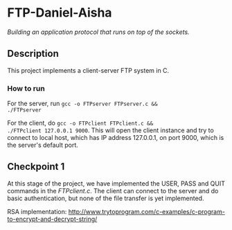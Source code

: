 # FTP-Daniel-Aisha
*Building an application protocol that runs on top of the sockets.*

## Description

This project implements a client-server FTP system in C.

### How to run

For the server, run <code>gcc -o FTPserver FTPserver.c && ./FTPserver</code><br>

For the client, do <code>gcc -o FTPclient FTPclient.c && ./FTPclient 127.0.0.1 9000</code>. 
This will open the client instance and try to connect to local host, which has
IP address 127.0.0.1, on port 9000, which is the server's default port.

## Checkpoint 1

At this stage of the project, we have implemented the USER, PASS and QUIT 
commands in the *FTPclient.c*. The client can connect to the server and do 
basic authentication, but none of the file transfer is yet implemented.











RSA implementation:
http://www.trytoprogram.com/c-examples/c-program-to-encrypt-and-decrypt-string/
